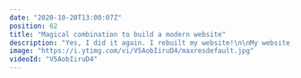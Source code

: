 ```yaml
---
date: "2020-10-20T13:00:07Z"
position: 62
title: "Magical combination to build a modern website"
description: "Yes, I did it again. I rebuilt my website!\n\nMy website, https://timbenniks.dev, serves as my blog and a repository of my videos and speaking schedule. Though rich in content, the site is fast, accessible, and, most important, has a low carbon footprint. Under optimal conditions, the site scores 100 percent in Lighthouse.\n\nI recently rebuilt the site with several tools, the combination of which is ideal for modern web development. I’m excited about the result of the revamp. Let’s see how long that thrill lasts!\n\nI picked Nuxt version 2.14, which offers the excellent \"target: static\" option, outputting a static website on build. You probably guessed it already: my website adopts the Jamstack model. Jamstack websites are light and easy to distribute, with no reliance on dynamic content at all.\n\nEver tried hacking a static site? That’s hard to do. Also, if you need to scale it to meet demand, simply put it in more places on the content delivery network (CDN). After all, it's only a bunch of static files.\n\nHosting\nFor a smooth sail with Jamstack, I needed a hosting provider for the static assets on the CDN edge with simple capabilities for building and deploying my codebase. Netlify hosted my website before, but I wanted to try another provider for an insight into Netlify’s competition. Vercel, the provider I chose, was effortless to use. A nice surprise!\n\nCMS\nI picked Prismic, a great headless CMS whose features outshine those offered by huge enterprise systems. In particular, Prismic has resolved the rich-text issue many CMSs struggle with. I was also impressed by Prismic’s component-based design system, called slices, with which I can create pages in a component-driven way. I highly recommend checking out Prismic.\n\nSearching and filtering\nTo facilitate filtering of video content, I chose Algolia for indexing through its SaaS platform. The initial setup leveraged Algolia’s Vue.js components, which, despite a rather big footprint, do a lot of heavy lifting. Do have a look at Algolia in action on the site’s video page.\n\nOrchestrating the communication between best-of breed products like Algolia and Prismic is no trivial task. The challenge I faced was to ensure that Angolia updates the index when I add new videos to the Prismic. To make that happen, I created a Vercel lambda function, which is called with a webhook whenever I add a video. The function then queries the CMS for the new video data, after which the lambda updates the video index with the Algolia API. Voila, sheer magic!\n\nWebhooks are useful in decoupled architectures. I set up webhooks to also call Vercel when I publish content. On receiving a ping from a Prismic webhook, Vercel rebuilds the site and updates the CDN edge. Similarly, when I push updated code to GitHub, Vercel redeploys the site.\n\nWebhooks are the glue that helps automate the system. Thanks to Vercel’s high speed, I could deploy a hundred times a day without any part of the system breaking a sweat.\n\nImages\nCloudinary, another best-of-breed system I’ve been using for years, was an obvious choice. Even though Prismic offers an excellent feature set for managing images, Cloudinary struck me as being a better fit.\n\nThe process was straightforward. First, I sent the Prismic images to Cloudinary with the Nuxt Cloudinary module through the fetch system. From there, I transformed the images with the Cloudinary API slated for image URLs, e.g., by changing the file-type-based browser context and by resizing, scaling, and cropping the images accordingly.\n\nIt's open source: https://github.com/timbenniks/timbenniks2020-nuxt\n\nFollow me here:\nWebsite: https://timbenniks.dev/\nTwitter: https://twitter.com/timbenniks\nGithub: https://github.com/timbenniks\n\n#jamstack #dxp #googleaudit"
image: "https://i.ytimg.com/vi/V5AobIiruD4/maxresdefault.jpg"
videoId: "V5AobIiruD4"
---
```


